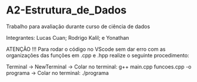 # A2-Estrutura_de_Dados
Trabalho para avaliação durante curso de ciência de dados

Integrantes: Lucas Cuan; Rodrigo Kalil; e Yonathan

ATENÇÃO !!!
Para rodar o código no VScode sem dar erro com as organizações das funções em .cpp e .hpp realize o seguinte procedimento: 

Terminal -> NewTerminal -> Colar no terminal: g++ main.cpp funcoes.cpp -o programa -> Colar no terminal: ./programa
